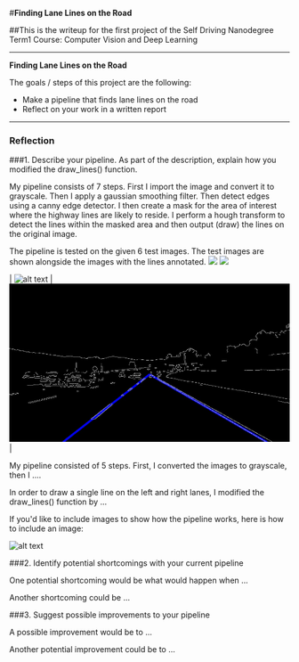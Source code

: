 #**Finding Lane Lines on the Road** 

##This is the writeup for the first project of the Self Driving Nanodegree Term1 Course: Computer Vision and Deep Learning

---

**Finding Lane Lines on the Road**

The goals / steps of this project are the following:
* Make a pipeline that finds lane lines on the road
* Reflect on your work in a written report


[//]: # (Image References)

[image1]: ./examples/grayscale.jpg "Grayscale"
[image2]: ./test_images/solidWhiteCurve.jpg "Solid White Curve"
[image3]: ./test_images/solidWhiteRight.jpg "Solid White Right"
[image4]: ./test_images/solidYellowCurve.jpg "Solid Yellow Curve"
[image5]: ./test_images/solidYellowCurve2.jpg "Solid Yellow Curve2"
[image6]: ./test_images/solidYellowLeft.jpg "solidYellowLeft"
[image7]: ./test_images/whiteCarLaneSwitch.jpg "whiteCarLaneSwitch"
[image8]: ./test_images/out/solidWhiteCurve.jpg "Solid White Curve _ Out"
[image9]: ./test_images/out/solidWhiteRight.jpg "Solid White Right _ Out"
[image10]: ./test_images/out/solidYellowCurve.jpg "Solid Yellow Curve _ Out"
[image11]: ./test_images/out/solidYellowCurve2.jpg "Solid Yellow Curve2 _ Out"
[image12]: ./test_images/out/solidYellowLeft.jpg "solidYellowLeft _ Out"
[image13]: ./test_images/out/whiteCarLaneSwitch.jpg "whiteCarLaneSwitch _ Out"

---

### Reflection

###1. Describe your pipeline. As part of the description, explain how you modified the draw_lines() function.

My pipeline consists of 7 steps. First I import the image and convert it to grayscale. Then I apply a gaussian smoothing filter. Then detect edges using a canny edge detector. I then create a mask for the area of interest where the highway lines are likely to reside. I perform a hough transform to detect the lines within the masked area and then output (draw) the lines on the original image. 

The pipeline is tested on the given 6 test images. The test images are shown alongside the images with the lines annotated. 
<img src="./test_images/solidWhiteCurve.jpg" width="425"/> <img src="image2.png" width="425"/> 


| ![alt text][image2] | ![alt text][image8] |

My pipeline consisted of 5 steps. First, I converted the images to grayscale, then I .... 

In order to draw a single line on the left and right lanes, I modified the draw_lines() function by ...

If you'd like to include images to show how the pipeline works, here is how to include an image: 

![alt text][image1]


###2. Identify potential shortcomings with your current pipeline


One potential shortcoming would be what would happen when ... 

Another shortcoming could be ...


###3. Suggest possible improvements to your pipeline

A possible improvement would be to ...

Another potential improvement could be to ...